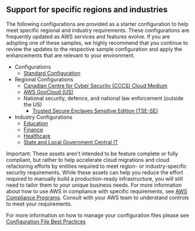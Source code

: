 ## Support for specific regions and industries

The following configurations are provided as a starter configuration to help meet specific regional and industry requirements. These configurations are frequently updated as AWS services and features evolve. If you are adopting one of these samples, we highly recommend that you continue to review the updates to the respective sample configuration and apply the enhancements that are relevant to your environment.

- Configurations
  - [Standard Configuration](lza-sample-config/README.md)
- Regional Configurations
  - [Canadian Centre for Cyber Security (CCCS) Cloud Medium](https://github.com/aws-samples/landing-zone-accelerator-on-aws-for-cccs-medium/blob/main/README.md)
  - [AWS GovCloud (US)](lza-sample-config-govcloud-us/README.md)
  - National security, defence, and national law enforcement (outside the US)
    - [Trusted Secure Enclaves Sensitive Edition (TSE-SE)](https://github.com/aws-samples/landing-zone-accelerator-on-aws-for-tse-se/blob/main/README.md)
- Industry Configurations
  - [Education](https://github.com/aws-samples/landing-zone-accelerator-on-aws-for-education/blob/main/README.md)
  - [Finance](lza-sample-config-finance-tax/README.md)
  - [Healthcare](lza-sample-config-healthcare/README.md)
  - [State and Local Government Central IT](lza-sample-config-us-slg-central-it/README.md)

Important: These assets aren't intended to be feature complete or fully compliant, but rather to help accelerate cloud migrations and cloud refactoring efforts by entities required to meet region- or industry-specific security requirements. While these assets can help you reduce the effort required to manually build a production-ready infrastructure, you will still need to tailor them to your unique business needs. For more information about how to use AWS in compliance with specific requirements, see [AWS Compliance Programs](https://aws.amazon.com/compliance/programs/). Consult with your AWS team to understand controls to meet your requirements.

For more information on how to manage your configuration files please see [Configuration File Best Practices](https://docs.aws.amazon.com/solutions/latest/landing-zone-accelerator-on-aws/configuration-file-best-practices.html)
